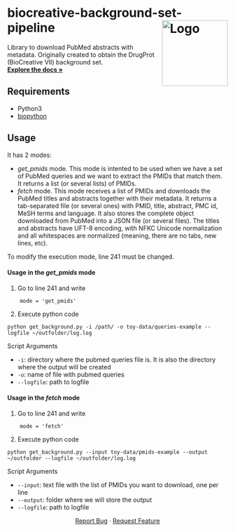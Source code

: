 # biocreative-background-set-pipeline <img src="images/biocreative-logo.png" alt="Logo" align="right"  width="150" height="150">

<p align="left">
    Library to download PubMed abstracts with metadata. Originally created to obtain the DrugProt (BioCreative VII) background set.
    <br />
    <a href="https://github.com/tonifuc3m/biocreative-background-set-pipeline"><strong>Explore the docs »</strong></a>
</p>

## Requirements

+ Python3
+ [biopython](https://biopython.org/wiki/Download)

## Usage

It has 2 modes:

 + *get_pmids* mode. This mode is intented to be used when we have a set of PubMed queries and we want to extract the PMIDs that match them. It returns a list (or several lists) of PMIDs.
 + *fetch* mode. This mode receives a list of PMIDs and downloads the PubMed titles and abstracts together with their metadata. It returns a tab-separated file (or several ones) with PMID, title, abstract, PMC id, MeSH terms and language. It also stores the complete object downloaded from PubMed into a JSON file (or several files). The titles and abstracts have UFT-8 encoding, with NFKC Unicode normalization and all whitespaces are normalized (meaning, there are no tabs, new lines, etc).

To modify the execution mode, line 241 must be changed.


#### Usage in the *get_pmids* mode

1. Go to line 241 and write 
```
    mode = 'get_pmids'
```

2. Execute python code
```
python get_background.py -i /path/ -o toy-data/queries-example --logfile ~/outfolder/log.log
```

Script Arguments
+ ```-i```: directory where the pubmed queries file is. It is also the directory where the output will be created
+ ```-o```: name of file with pubmed queries
+ ```--logfile```: path to logfile


#### Usage in the *fetch* mode

1. Go to line 241 and write 
```
    mode = 'fetch'
```

2. Execute python code
```
python get_background.py --input toy-data/pmids-example --output ~/outfolder --logfile ~/outfolder/log.log
```

Script Arguments
+ ```--input```: text file with the list of PMIDs you want to download, one per line
+ ```--output```: folder where we will store the output
+ ```--logfile```: path to logfile 


<p align="center">
    <a href="https://github.com/tonifuc3m/biocreative-background-set-pipeline/issues">Report Bug</a>
    ·
    <a href="https://github.com/tonifuc3m/biocreative-background-set-pipeline/issues">Request Feature</a>
</p>
